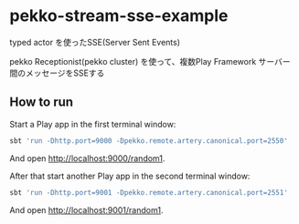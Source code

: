 # pekko-stream-sse-example
typed actor を使ったSSE(Server Sent Events)

pekko Receptionist(pekko cluster) を使って、複数Play Framework サーバー間のメッセージをSSEする

## How to run
Start a Play app in the first terminal window:

```bash
sbt 'run -Dhttp.port=9000 -Dpekko.remote.artery.canonical.port=2550'
```

And open [http://localhost:9000/random1](http://localhost:9000/random1).

After that start another Play app in the second terminal window:

```bash
sbt 'run -Dhttp.port=9001 -Dpekko.remote.artery.canonical.port=2551'
```

And open [http://localhost:9001/random1](http://localhost:9001/random1).
